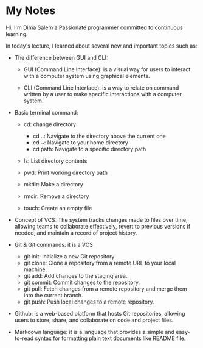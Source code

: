 # My Notes

Hi, I'm Dima Salem a Passionate programmer committed to continuous learning.

In today's lecture, I learned about several new and important topics such as:
- The difference between GUI and CLI:
  - GUI (Command Line Interface): is a visual way for users to interact with a computer system using graphical elements.

  - CLI (Command Line Interface): is a way to relate on command written by a user to make specific interactions with a computer system.

- Basic terminal command:
  - cd: change directory 
    - cd ..: Navigate to the directory above the current one
    - cd ~: Navigate to your home directory
    - cd path: Navigate to a specific directory path

  - ls: List directory contents
  - pwd: Print working directory path
  - mkdir: Make a directory
  - rmdir: Remove a directory
  - touch: Create an empty file 
  
- Concept of VCS: The system tracks changes made to files over time, allowing teams to collaborate effectively, revert to previous versions if needed, and maintain a record of project history.

- Git & Git commands: it is a VCS
    - git init: Initialize a new Git repository 
    - git clone: Clone a repository from a remote URL to your local machine.
    - git add: Add changes to the staging area.
    - git commit: Commit changes to the repository.
    - git pull: Fetch changes from a remote repository and merge them into the current branch.
    - git push: Push local changes to a remote repository.

 - Github: is a web-based platform that hosts Git repositories, allowing users to store, share, and collaborate on code and project files.

 - Markdown language: it is a language that provides a simple and easy-to-read syntax for formatting plain text documents like README file.








   
    





